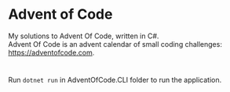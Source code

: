 # Advent of Code
My solutions to Advent Of Code, written in C#.<br>
Advent Of Code is an advent calendar of small coding challenges: https://adventofcode.com. 
 
#

Run `dotnet run` in AdventOfCode.CLI folder to run the application.

#
